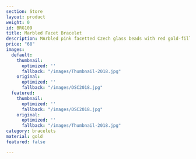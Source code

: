 ```yaml
---
section: Store
layout: product
weight: 0
id: BRG109
title: Marbled Facet Bracelet
description: MArbled pink facetted Czech glass beads with red gold-filled spacer beads
price: "68"
images:
  default:
    thumbnail:
      optimized: ''
      fallback: "/images/Thumbnail-2018.jpg"
    original:
      optimized: ''
      fallback: "/images/DSC2018.jpg"
  featured:
    thumbnail:
      optimized: ''
      fallback: "/images/DSC2018.jpg"
    original:
      optimized: ''
      fallback: "/images/Thumbnail-2018.jpg"
category: bracelets
material: gold
featured: false

---
```


